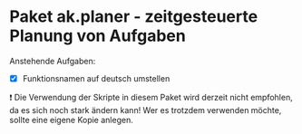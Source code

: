 # Paket ak.planer - zeitgesteuerte Planung von Aufgaben

Anstehende Aufgaben:
* [x] Funktionsnamen auf deutsch umstellen

:exclamation: Die Verwendung der Skripte in diesem Paket wird derzeit nicht empfohlen, da es sich noch stark ändern kann! Wer es trotzdem verwenden möchte, sollte eine eigene Kopie anlegen.
